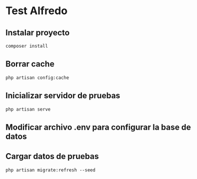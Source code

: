 # Test Alfredo

## Instalar proyecto

```console
composer install
```

## Borrar cache

```console
php artisan config:cache
```

## Inicializar servidor de pruebas

```console
php artisan serve
```
## Modificar archivo .env para configurar la base de datos

## Cargar datos de pruebas 

```console
php artisan migrate:refresh --seed
```
